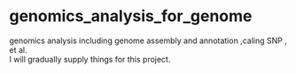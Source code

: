 # genomics_analysis_for_genome
genomics analysis including genome assembly and annotation ,caling SNP , et al.  
I will gradually supply things for this project.  
